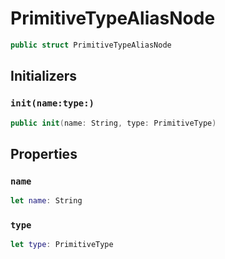 # PrimitiveTypeAliasNode

``` swift
public struct PrimitiveTypeAliasNode
```

## Initializers

### `init(name:type:)`

``` swift
public init(name: String, type: PrimitiveType)
```

## Properties

### `name`

``` swift
let name: String
```

### `type`

``` swift
let type: PrimitiveType
```
